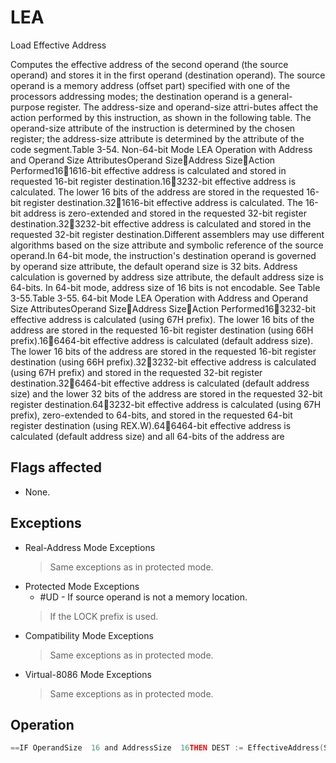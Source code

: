 # LEA

Load Effective Address

Computes the effective address of the second operand (the source operand) and stores it in the first operand (destination operand).
The source operand is a memory address (offset part) specified with one of the processors addressing modes; the destination operand is a general-purpose register.
The address-size and operand-size attri-butes affect the action performed by this instruction, as shown in the following table.
The operand-size attribute of the instruction is determined by the chosen register; the address-size attribute is determined by the attribute of the code segment.Table 3-54.
 Non-64-bit Mode LEA Operation with Address and Operand Size AttributesOperand SizeAddress SizeAction Performed161616-bit effective address is calculated and stored in requested 16-bit register destination.163232-bit effective address is calculated.
The lower 16 bits of the address are stored in the requested 16-bit register destination.321616-bit effective address is calculated.
The 16-bit address is zero-extended and stored in the requested 32-bit register destination.323232-bit effective address is calculated and stored in the requested 32-bit register destination.Different assemblers may use different algorithms based on the size attribute and symbolic reference of the source operand.In 64-bit mode, the instruction's destination operand is governed by operand size attribute, the default operand size is 32 bits.
Address calculation is governed by address size attribute, the default address size is 64-bits.
In 64-bit mode, address size of 16 bits is not encodable.
See Table 3-55.Table 3-55.
 64-bit Mode LEA Operation with Address and Operand Size AttributesOperand SizeAddress SizeAction Performed163232-bit effective address is calculated (using 67H prefix).
The lower 16 bits of the address are stored in the requested 16-bit register destination (using 66H prefix).166464-bit effective address is calculated (default address size).
The lower 16 bits of the address are stored in the requested 16-bit register destination (using 66H prefix).323232-bit effective address is calculated (using 67H prefix) and stored in the requested 32-bit register destination.326464-bit effective address is calculated (default address size) and the lower 32 bits of the address are stored in the requested 32-bit register destination.643232-bit effective address is calculated (using 67H prefix), zero-extended to 64-bits, and stored in the requested 64-bit register destination (using REX.W).646464-bit effective address is calculated (default address size) and all 64-bits of the address are 

## Flags affected

- None.

## Exceptions

- Real-Address Mode Exceptions
  > Same exceptions as in protected mode.
- Protected Mode Exceptions
  - #UD - If source operand is not a memory location.
  > If the LOCK prefix is used.
- Compatibility Mode Exceptions
  > Same exceptions as in protected mode.
- Virtual-8086 Mode Exceptions
  > Same exceptions as in protected mode.

## Operation

```C
==IF OperandSize  16 and AddressSize  16THEN DEST := EffectiveAddress(SRC); (* 16-bit address *)==ELSE IF OperandSize  16 and AddressSize  32THENtemp := EffectiveAddress(SRC); (* 32-bit address *)DEST := temp[0:15]; (* 16-bit address *)FI;== 32 and AddressSize  16ELSE IF OperandSize THENtemp := EffectiveAddress(SRC); (* 16-bit address *)DEST := ZeroExtend(temp); (* 32-bit address *)FI;== 32 and AddressSize  32ELSE IF OperandSize THEN DEST := EffectiveAddress(SRC); (* 32-bit address *)FI;==ELSE IF OperandSize  16 and AddressSize  64THEN temp := EffectiveAddress(SRC); (* 64-bit address *)DEST := temp[0:15]; (* 16-bit address *)FI;== 32 and AddressSize  64ELSE IF OperandSize THEN temp := EffectiveAddress(SRC); (* 64-bit address *)DEST := temp[0:31]; (* 16-bit address *)FI;== 64 and AddressSize  64ELSE IF OperandSize THEN DEST := EffectiveAddress(SRC); (* 64-bit address *)FI;FI;
```
